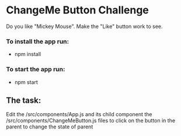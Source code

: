 # ChangeMe Button Challenge
Do you like "Mickey Mouse". Make the "Like" button work to see.


### To install the app run:
* npm install

### To start the app run:
* npm start

## The task:
Edit the /src/components/App.js and its child component the /src/components/ChangeMeButton.js files to click on the button in the parent to change the state of parent
